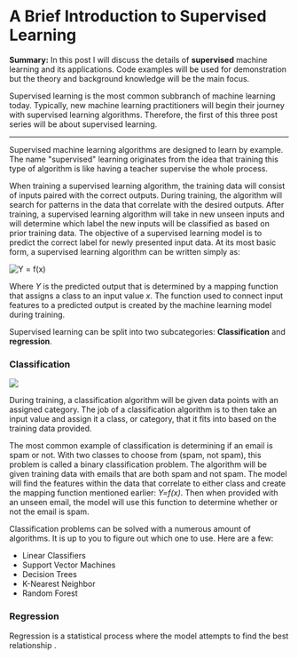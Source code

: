 # A Brief Introduction to Supervised Learning

<b>Summary:</b> In this post I will discuss the details of <b>supervised</b> machine learning and its applications. Code examples will be used for demonstration but the theory and background knowledge will be the main focus.

Supervised learning is the most common subbranch of machine learning today. Typically, new machine learning practitioners will begin their journey with supervised learning algorithms. Therefore, the first of this three post series will be about supervised learning.

<hr>

Supervised machine learning algorithms are designed to learn by example. The name "supervised" learning originates from the idea that training this type of algorithm is like having a teacher supervise the whole process.

When training a supervised learning algorithm, the training data will consist of inputs paired with the correct outputs. During training, the algorithm will search for patterns in the data that correlate with the desired outputs. After training, a supervised learning algorithm will take in new unseen inputs and will determine which label the new inputs will be classified as based on prior training data. The objective of a supervised learning model is to predict the correct label for newly presented input data. At its most basic form, a supervised learning algorithm can be written simply as:

<img src="https://latex.codecogs.com/png.latex?\dpi{120}&space;Y&space;=&space;f(x)" title="Y = f(x)" style='display: block; margin: auto;'>

Where *Y* is the predicted output that is determined by a mapping function that assigns a class to an input value *x*. The function used to connect input features to a predicted output is created by the machine learning model during training.

Supervised learning can be split into two subcategories: <b>Classification</b> and <b>regression</b>.

### Classification

<img src='a-i-dan.github.io/images/supervised_learning_post/supervised learning post.png?raw=true' style='margin: auto; display: block;'>

During training, a classification algorithm will be given data points with an assigned category. The job of a classification algorithm is to then take an input value and assign it a class, or category, that it fits into based on the training data provided.

The most common example of classification is determining if an email is spam or not. With two classes to choose from (spam, not spam), this problem is called a binary classification problem. The algorithm will be given training data with emails that are both spam and not spam. The model will find the features within the data that correlate to either class and create the mapping function mentioned earlier: *Y=f(x)*. Then when provided with an unseen email, the model will use this function to determine whether or not the email is spam.

Classification problems can be solved with a numerous amount of algorithms. It is up to you to figure out which one to use. Here are a few:
  * Linear Classifiers
  * Support Vector Machines
  * Decision Trees
  * K-Nearest Neighbor
  * Random Forest

### Regression

Regression is a statistical process where the model attempts to find the best relationship .  
